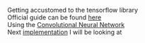 Getting accustomed to the tensorflow library <br>
Official guide can be found [here](https://www.tensorflow.org/tutorials/keras/basic_classification)
<br>
Using the [Convolutional Neural Network](https://www.tensorflow.org/alpha/tutorials/images/intro_to_cnns)
<br>
Next [implementation](https://www.datacamp.com/community/tutorials/cnn-tensorflow-python) I will be looking at
